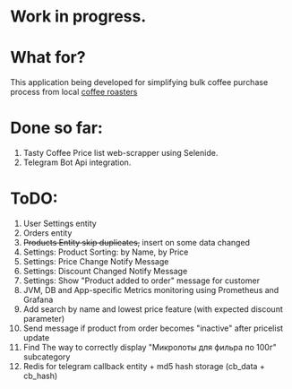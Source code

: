 # Work in progress.

# What for?
This application being developed for simplifying bulk coffee purchase process from local <a href="href=https://tastycoffee.ru/"> coffee roasters</a>

# Done so far:
1) Tasty Coffee Price list web-scrapper using Selenide.
2) Telegram Bot Api integration.

# ToDO:
1) User Settings entity
2) Orders entity
3) ~~Products Entity skip duplicates,~~ insert on some data changed
4) Settings: Product Sorting: by Name, by Price
5) Settings: Price Change Notify Message
6) Settings: Discount Changed Notify Message
7) Settings: Show "Product added to order" message for customer
8) JVM, DB and App-specific Metrics monitoring using Prometheus and Grafana
9) Add search by name and lowest price feature (with expected discount parameter)
10) Send message if product from order becomes "inactive" after pricelist update
11) Find The way to correctly display "Микролоты для фильра по 100г" subcategory
12) Redis for telegram callback entity + md5 hash storage (cb_data + cb_hash)
